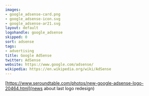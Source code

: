 ```yaml
---
images:
- google_adsense-card.png
- google_adsense-icon.svg
- google_adsense-ar21.svg
layout: default
logohandle: google_adsense
skipped: 0
sort: adsense
tags:
- advertising
title: Google AdSense
twitter: AdSense
website: https://www.google.com/adsense/
wikipedia: https://en.wikipedia.org/wiki/AdSense
---
```


[https://www.seroundtable.com/photos/new-google-adsense-logo-20464.html](news about last logo redesign)
